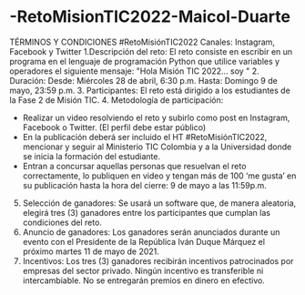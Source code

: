 # -RetoMisionTIC2022-Maicol-Duarte
TÉRMINOS Y CONDICIONES #RetoMisiónTIC2022
Canales: Instagram, Facebook y Twitter
1.Descripción del reto: 
El reto consiste en escribir en  un programa en el lenguaje de programación Python que utilice variables y operadores el siguiente mensaje: "Hola Misión TIC 2022... soy <nombre del estudiante>"
2. Duración: 
Desde: Miércoles 28 de abril, 6:30 p.m. Hasta: Domingo 9 de mayo, 23:59 p.m.
3. Participantes:
El reto está dirigido a los estudiantes de la Fase 2 de Misión TIC.
4. Metodología de participación: 
-   Realizar un video resolviendo el reto y subirlo como post en Instagram, Facebook o Twitter. (El perfil debe estar público)
-   En la publicación deberá ser incluido el HT #RetoMisiónTIC2022, mencionar y seguir al Ministerio TIC Colombia y a la Universidad donde se inicia la formación del estudiante.
-   Entran a concursar aquellas personas que resuelvan el reto correctamente, lo publiquen en video y tengan más de 100 ‘me gusta’ en su publicación hasta la hora del cierre: 9 de mayo a las 11:59p.m.
5. Selección de ganadores:
Se usará un software que, de manera aleatoria, elegirá tres (3) ganadores entre los participantes que cumplan las condiciones del reto.
6. Anuncio de ganadores:
     Los ganadores serán anunciados durante un evento con el Presidente de la República Iván Duque Márquez el próximo martes 11 de mayo de 2021.
7. Incentivos: 
 Los tres (3) ganadores recibirán incentivos patrocinados por empresas del sector privado.
Ningún incentivo es transferible ni intercambiable. No se entregarán premios en dinero en efectivo.
